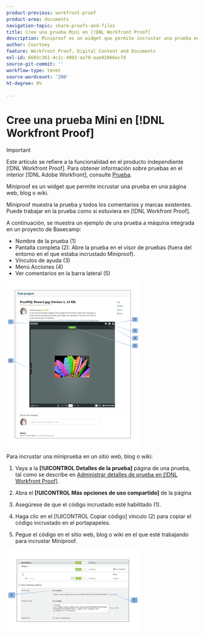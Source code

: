 ```yaml
---
product-previous: workfront-proof
product-area: documents
navigation-topic: share-proofs-and-files
title: Cree una prueba Mini en [!DNL Workfront Proof]
description: Miniproof es un widget que permite incrustar una prueba en una página web, blog o wiki.
author: Courtney
feature: Workfront Proof, Digital Content and Documents
exl-id: 6603c361-4c1c-4092-ae70-aae92866ec7d
source-git-commit: ''
workflow-type: tm+mt
source-wordcount: '200'
ht-degree: 0%

---
```


# Cree una prueba Mini en [!DNL Workfront Proof]

>[!IMPORTANT]
>
>Este artículo se refiere a la funcionalidad en el producto independiente [!DNL Workfront Proof]. Para obtener información sobre pruebas en el interior [!DNL Adobe Workfront], consulte [Prueba](../../../review-and-approve-work/proofing/proofing.md).

Miniproof es un widget que permite incrustar una prueba en una página web, blog o wiki.

Miniproof muestra la prueba y todos los comentarios y marcas existentes. Puede trabajar en la prueba como si estuviera en [!DNL Workfront Proof].

A continuación, se muestra un ejemplo de una prueba a máquina integrada en un proyecto de Basecamp:

* Nombre de la prueba (1)
* Pantalla completa (2): Abre la prueba en el visor de pruebas (fuera del entorno en el que estaba incrustado Miniproof).
* Vínculos de ayuda (3)
* Menú Acciones (4)
* Ver comentarios en la barra lateral (5)

![Basecamp_miniproof.png](assets/basecamp-miniproof-350x435.png)

Para incrustar una miniprueba en un sitio web, blog o wiki:

1. Vaya a la **[!UICONTROL Detalles de la prueba]** página de una prueba, tal como se describe en [Administrar detalles de prueba en [!DNL Workfront Proof]](../../../workfront-proof/wp-work-proofsfiles/manage-your-work/manage-proof-details.md).

1. Abra el **[!UICONTROL Más opciones de uso compartido]** de la página
1. Asegúrese de que el código incrustado esté habilitado (1).
1. Haga clic en el [!UICONTROL Copiar código] vínculo (2) para copiar el código incrustado en el portapapeles.
1. Pegue el código en el sitio web, blog o wiki en el que esté trabajando para incrustar Miniproof.

![[!DNL Embed_code].png](assets/embed-code-350x218.png)
